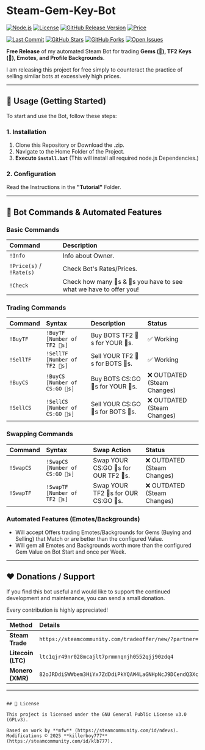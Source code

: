 # Steam-Gem-Key-Bot

[![Node.js](https://img.shields.io/badge/Node.js-v20+-green?logo=node.js)](https://nodejs.org/)
[![License](https://img.shields.io/github/license/killerboyyy777/777-Steam-Gem-Tf2key-Bot.svg?label=License)](https://github.com/killerboyboy777/777-Steam-Gem-Tf2key-Bot/blob/main/LICENSE)
[![GitHub Release Version](https://img.shields.io/github/v/release/killerboyyy777/777-Steam-Gem-Tf2key-Bot?label=Version&logo=github)](https://github.com/killerboyyy777/777-Steam-Gem-Tf2key-Bot/releases)
[![Price](https://img.shields.io/badge/Price-FREE-blue.svg)]()

[![Last Commit](https://img.shields.io/github/last-commit/killerboyyy777/777-Steam-Gem-Tf2key-Bot.svg?label=Updated)](https://github.com/killerboyyy777/777-Steam-Gem-Tf2key-Bot/commits/main)
[![GitHub Stars](https://img.shields.io/github/stars/killerboyyy777/777-Steam-Gem-Tf2key-Bot?style=social&label=Stars)](https://github.com/killerboyyy777/777-Steam-Gem-Tf2key-Bot/stargazers)
[![GitHub Forks](https://img.shields.io/github/forks/killerboyyy777/777-Steam-Gem-Tf2key-Bot?style=social&label=Forks&logo=github)](https://github.com/killerboyyy777/777-Steam-Gem-Tf2key-Bot/network/members)
[![Open Issues](https://img.shields.io/github/issues/killerboyyy777/777-Steam-Gem-Tf2key-Bot.svg?label=Issues)](https://github.com/killerboyyy777/777-Steam-Gem-Tf2key-Bot/issues)

**Free Release** of my automated Steam Bot for trading **Gems (💎), TF2 Keys (🔑), Emotes, and Profile Backgrounds**.

I am releasing this project for free simply to counteract the practice of selling similar bots at excessively high prices.

---

## 🚀 Usage (Getting Started)

To start and use the Bot, follow these steps:

### 1. Installation
1. Clone this Repository or Download the .zip.
2. Navigate to the Home Folder of the Project.
3. **Execute `install.bat`** (This will install all required node.js Dependencies.)

### 2. Configuration
Read the Instructions in the **"Tutorial"** Folder.

---

## 🤖 Bot Commands & Automated Features

### Basic Commands

| Command | Description |
| :--- | :--- |
| `!Info` | Info about Owner. |
| `!Price(s)` / `!Rate(s)` | Check Bot's Rates/Prices. |
| `!Check` | Check how many 🔑s & 💎s you have to see what we have to offer you! |

### Trading Commands

| Command | Syntax | Description | Status |
| :--- | :--- | :--- | :--- |
| `!BuyTF` | `!BuyTF [Number of TF2 🔑s]` | Buy BOTS TF2 🔑s for YOUR 💎s. | ✅ Working |
| `!SellTF` | `!SellTF [Number of TF2 🔑s]` | Sell YOUR TF2 🔑s for BOTS 💎s. | ✅ Working |
| `!BuyCS` | `!BuyCS [Number of CS:GO 🔑s]` | Buy BOTS CS:GO 🔑s for YOUR 💎s. | ❌ OUTDATED (Steam Changes) |
| `!SellCS` | `!SellCS [Number of CS:GO 🔑s]` | Sell YOUR CS:GO 🔑s for BOTS 💎s. | ❌ OUTDATED (Steam Changes) |

### Swapping Commands

| Command | Syntax | Swap Action | Status |
| :--- | :--- | :--- | :--- |
| `!SwapCS` | `!SwapCS [Number of CS:GO 🔑s]` | Swap YOUR CS:GO 🔑s for OUR TF2 🔑s. | ❌ OUTDATED (Steam Changes) |
| `!SwapTF` | `!SwapTF [Number of TF2 🔑s]` | Swap YOUR TF2 🔑s for OUR CS:GO 🔑s. | ❌ OUTDATED (Steam Changes) |

### Automated Features (Emotes/Backgrounds)

* Will accept Offers trading Emotes/Backgrounds for Gems (Buying and Selling) that Match or are better than the configured Value.
* Will gem all Emotes and Backgrounds worth more than the configured Gem Value on Bot Start and once per Week.

---

## ❤️ Donations / Support

If you find this bot useful and would like to support the continued development and maintenance, you can send a small donation.

Every contribution is highly appreciated!

| Method | Details |
| :--- | :--- |
| **Steam Trade** | `https://steamcommunity.com/tradeoffer/new/?partner=1211192445&token=T9Hiu3Oz` |
| **Litecoin (LTC)** | `ltc1qjr49nr028mcajlt7prmmnqnjh0552qjj90zdq4` |
| **Monero (XMR)** | `82oJRDdiSWWbem3HiYx7ZdDdiPkYQAW4LaGNHpNcJ9DCendQ3XcxHNYQiRMtfghYtSMmARPGqKe2ddSrhtjviTraEyGwgZ2` |

---
~~~~~~~~~~~~~~~~~~~~~~~~~~~~~~~~~~~~~~~~~~~~~~~~~~~~~~~~~~~~~~~~~~~~~~~~~~~~~~~~~~~~~~~~~~~~~~~~~~~~~~~~~~~~~~~~~~~~~~~~~~~~~~~~~~~~~~~~

## 📜 License

This project is licensed under the GNU General Public License v3.0 (GPLv3).

Based on work by **mfw** (https://steamcommunity.com/id/ndevs).
Modifications © 2025 **killerboy777** (https://steamcommunity.com/id/klb777).
